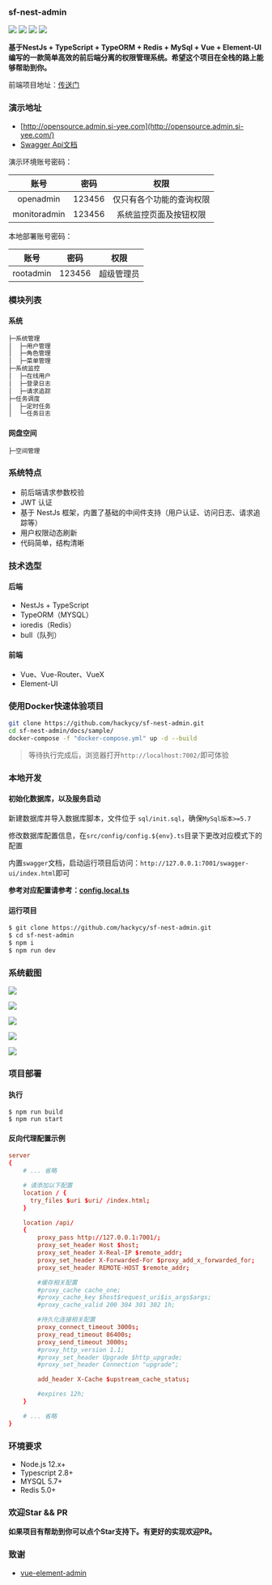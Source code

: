### sf-nest-admin

![](https://img.shields.io/github/commit-activity/m/hackycy/sf-nest-admin) ![](https://img.shields.io/github/license/hackycy/sf-nest-admin) ![](https://img.shields.io/github/repo-size/hackycy/sf-nest-admin) ![](https://img.shields.io/github/languages/top/hackycy/sf-nest-admin)

**基于NestJs + TypeScript + TypeORM + Redis + MySql + Vue + Element-UI编写的一款简单高效的前后端分离的权限管理系统。希望这个项目在全栈的路上能够帮助到你。**

前端项目地址：[传送门](https://github.com/hackycy/sf-vue-admin)

### 演示地址

- [http://opensource.admin.si-yee.com](http://opensource.admin.si-yee.com/)
- [Swagger Api文档](http://opensource.admin.si-yee.com/api/doc/admin/swagger-api/static/index.html)

演示环境账号密码：

|     账号     |  密码  |           权限           |
| :----------: | :----: | :----------------------: |
|  openadmin   | 123456 | 仅只有各个功能的查询权限 |
| monitoradmin | 123456 |  系统监控页面及按钮权限  |

本地部署账号密码：

|   账号    |  密码  |    权限    |
| :-------: | :----: | :--------: |
| rootadmin | 123456 | 超级管理员 |

### 模块列表

#### 系统

```bash
├─系统管理
│  ├─用户管理
│  ├─角色管理
│  ├─菜单管理
├─系统监控
│  ├─在线用户
│  ├─登录日志
│  ├─请求追踪
├─任务调度
│  ├─定时任务
│  └─任务日志
```

#### 网盘空间

```bash
├─空间管理
```

### 系统特点

- 前后端请求参数校验
- JWT 认证
- 基于 NestJs 框架，内置了基础的中间件支持（用户认证、访问日志、请求追踪等）
- 用户权限动态刷新
- 代码简单，结构清晰

### 技术选型

#### 后端

- NestJs + TypeScript
- TypeORM（MYSQL）
- ioredis（Redis）
- bull（队列）

#### 前端

- Vue、Vue-Router、VueX
- Element-UI

### 使用Docker快速体验项目

``` sh
git clone https://github.com/hackycy/sf-nest-admin.git
cd sf-nest-admin/docs/sample/
docker-compose -f "docker-compose.yml" up -d --build
```

> 等待执行完成后，浏览器打开`http://localhost:7002/`即可体验

### 本地开发

#### 初始化数据库，以及服务启动

新建数据库并导入数据库脚本，文件位于 `sql/init.sql`，确保`MySql版本>=5.7`

修改数据库配置信息，在`src/config/config.${env}.ts`目录下更改对应模式下的配置

内置`swagger`文档，启动运行项目后访问：`http://127.0.0.1:7001/swagger-ui/index.html`即可

**参考对应配置请参考：[config.local.ts](https://github.com/hackycy/sf-nest-admin/tree/main/docs/sample)**

#### 运行项目

``` bash
$ git clone https://github.com/hackycy/sf-nest-admin.git
$ cd sf-nest-admin
$ npm i
$ npm run dev
```

### 系统截图

![](https://raw.githubusercontent.com/hackycy/sf-nest-admin/master/docs/screenshot/1.png)

![](https://raw.githubusercontent.com/hackycy/sf-nest-admin/master/docs/screenshot/2.png)

![](https://raw.githubusercontent.com/hackycy/sf-nest-admin/master/docs/screenshot/3.png)

![](https://raw.githubusercontent.com/hackycy/sf-nest-admin/master/docs/screenshot/4.png)

![](https://raw.githubusercontent.com/hackycy/sf-nest-admin/master/docs/screenshot/5.png)

### 项目部署

#### 执行

```
$ npm run build
$ npm run start
```

#### 反向代理配置示例

```conf
server
{
    # ... 省略

	# 请添加以下配置
    location / {
      try_files $uri $uri/ /index.html;
    }

    location /api/
    {
        proxy_pass http://127.0.0.1:7001/;
        proxy_set_header Host $host;
        proxy_set_header X-Real-IP $remote_addr;
        proxy_set_header X-Forwarded-For $proxy_add_x_forwarded_for;
        proxy_set_header REMOTE-HOST $remote_addr;

        #缓存相关配置
        #proxy_cache cache_one;
        #proxy_cache_key $host$request_uri$is_args$args;
        #proxy_cache_valid 200 304 301 302 1h;

        #持久化连接相关配置
        proxy_connect_timeout 3000s;
        proxy_read_timeout 86400s;
        proxy_send_timeout 3000s;
        #proxy_http_version 1.1;
        #proxy_set_header Upgrade $http_upgrade;
        #proxy_set_header Connection "upgrade";

        add_header X-Cache $upstream_cache_status;

        #expires 12h;
    }

    # ... 省略
}
```

### 环境要求

- Node.js 12.x+
- Typescript 2.8+
- MYSQL 5.7+
- Redis 5.0+

### 欢迎Star && PR

**如果项目有帮助到你可以点个Star支持下。有更好的实现欢迎PR。**

### 致谢

- [vue-element-admin](https://github.com/PanJiaChen/vue-element-admin)
